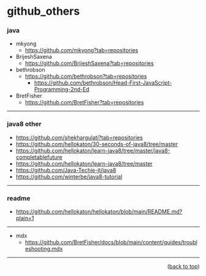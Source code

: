 <a name="topage"></a>

# github_others

### java

* mkyong
    * https://github.com/mkyong?tab=repositories
* BrijeshSaxena
    * https://github.com/BrijeshSaxena?tab=repositories
* bethrobson
    * https://github.com/bethrobson?tab=repositories
        * https://github.com/bethrobson/Head-First-JavaScript-Programming-2nd-Ed
* BretFisher
    * https://github.com/BretFisher?tab=repositories
-----

### java8 other
* https://github.com/shekhargulati?tab=repositories
* https://github.com/hellokaton/30-seconds-of-java8/tree/master
* https://github.com/hellokaton/learn-java8/tree/master/java8-completablefuture
* https://github.com/hellokaton/learn-java8/tree/master
* https://github.com/Java-Techie-jt/java8
* https://github.com/winterbe/java8-tutorial
  
-----

### readme
* https://github.com/hellokaton/hellokaton/blob/main/README.md?plain=1

-----

* mdx
    * https://github.com/BretFisher/docs/blob/main/content/guides/troubleshooting.mdx
  
-----

<p align="right">(<a href="#topage">back to top</a>)</p>
<br/>
<br/>
